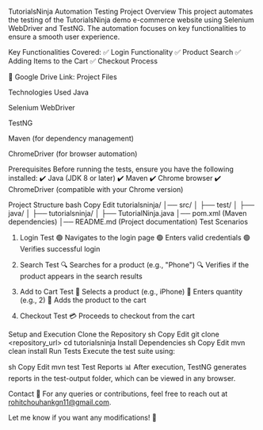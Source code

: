 TutorialsNinja Automation Testing
Project Overview
This project automates the testing of the TutorialsNinja demo e-commerce website using Selenium WebDriver and TestNG. The automation focuses on key functionalities to ensure a smooth user experience.

Key Functionalities Covered:
✅ Login Functionality
✅ Product Search
✅ Adding Items to the Cart
✅ Checkout Process

🔗 Google Drive Link: Project Files

Technologies Used
Java

Selenium WebDriver

TestNG

Maven (for dependency management)

ChromeDriver (for browser automation)

Prerequisites
Before running the tests, ensure you have the following installed:
✔️ Java (JDK 8 or later)
✔️ Maven
✔️ Chrome browser
✔️ ChromeDriver (compatible with your Chrome version)

Project Structure
bash
Copy
Edit
tutorialsninja/
│── src/
│   ├── test/
│       ├── java/
│           ├── tutorialsninja/
│               ├── TutorialNinja.java
│── pom.xml (Maven dependencies)
│── README.md (Project documentation)
Test Scenarios
1. Login Test
🟢 Navigates to the login page
🟢 Enters valid credentials
🟢 Verifies successful login

2. Search Test
🔍 Searches for a product (e.g., "Phone")
🔍 Verifies if the product appears in the search results

3. Add to Cart Test
🛒 Selects a product (e.g., iPhone)
🛒 Enters quantity (e.g., 2)
🛒 Adds the product to the cart

4. Checkout Test
💳 Proceeds to checkout from the cart

Setup and Execution
Clone the Repository
sh
Copy
Edit
git clone <repository_url>
cd tutorialsninja
Install Dependencies
sh
Copy
Edit
mvn clean install
Run Tests
Execute the test suite using:

sh
Copy
Edit
mvn test
Test Reports
📊 After execution, TestNG generates reports in the test-output folder, which can be viewed in any browser.

Contact
📩 For any queries or contributions, feel free to reach out at rohitchouhankgn11@gmail.com.

Let me know if you want any modifications! 🚀
